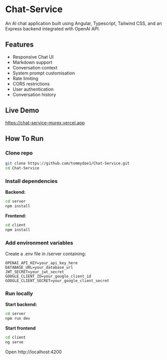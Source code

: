 # Chat-Service
An AI chat application built using Angular, Typescript, Tailwind CSS, and an Express backend integrated with OpenAI API.

## Features
- Responsive Chat UI
- Markdown support
- Conversation context
- System prompt customisation
- Rate limiting
- CORS restrictions
- User authentication
- Conversation history

## Live Demo
https://chat-service-murex.vercel.app

## How To Run
### Clone repo
```bash
git clone https://github.com/tommydoe1/Chat-Service.git
cd Chat-Service
```

### Install dependencies
**Backend:**
```bash
cd server
npm install
```

**Frontend:**
```bash
cd client
npm install
```

### Add environment variables
Create a .env file in /server containing:
```env
OPENAI_API_KEY=your_api_key_here
DATABASE_URL=your_database_url
JWT_SECRET=your_jwt_secret
GOOGLE_CLIENT_ID=your_google_client_id
GOOGLE_CLIENT_SECRET=your_google_client_secret
```

### Run locally
**Start backend:**
```bash
cd server
npm run dev
```

**Start frontend**
```bash
cd client
ng serve
```

Open http://localhost:4200